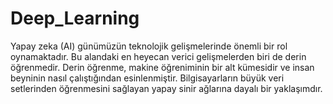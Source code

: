 # Deep_Learning
 Yapay zeka (AI) günümüzün teknolojik gelişmelerinde önemli bir rol oynamaktadır. Bu alandaki en heyecan verici gelişmelerden biri de derin öğrenmedir. Derin öğrenme, makine öğreniminin bir alt kümesidir ve insan beyninin nasıl çalıştığından esinlenmiştir. Bilgisayarların büyük veri setlerinden öğrenmesini sağlayan yapay sinir ağlarına dayalı bir yaklaşımdır.
